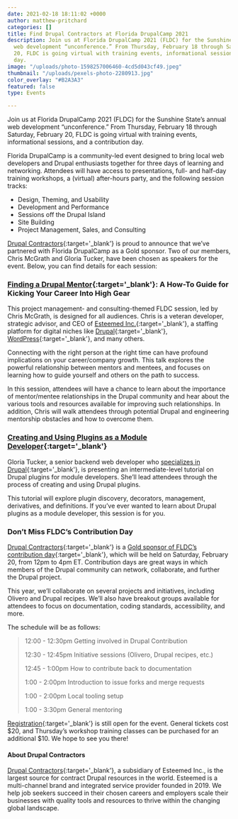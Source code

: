 ```yaml
---
date: 2021-02-18 18:11:02 +0000
author: matthew-pritchard
categories: []
title: Find Drupal Contractors at Florida DrupalCamp 2021
description: Join us at Florida DrupalCamp 2021 (FLDC) for the Sunshine State’s annual
  web development “unconference.” From Thursday, February 18 through Saturday, February
  20, FLDC is going virtual with training events, informational sessions, and a contribution
  day.
image: "/uploads/photo-1598257006460-4cd5d043cf49.jpeg"
thumbnail: "/uploads/pexels-photo-2280913.jpg"
color_overlay: "#B2A3A3"
featured: false
type: Events

---
```

Join us at Florida DrupalCamp 2021 (FLDC) for the Sunshine State’s annual web development “unconference.” From Thursday, February 18 through Saturday, February 20, FLDC is going virtual with training events, informational sessions, and a contribution day.

Florida DrupalCamp is a community-led event designed to bring local web developers and Drupal enthusiasts together for three days of learning and networking. Attendees will have access to presentations, full- and half-day training workshops, a (virtual) after-hours party, and the following session tracks:

* Design, Theming, and Usability
* Development and Performance
* Sessions off the Drupal Island
* Site Building
* Project Management, Sales, and Consulting

[Drupal Contractors](https://www.drupalcontractors.com/){:target='_blank'} is proud to announce that we’ve partnered with Florida DrupalCamp as a Gold sponsor. Two of our members, Chris McGrath and Gloria Tucker, have been chosen as speakers for the event. Below, you can find details for each session:

### [Finding a Drupal Mentor](https://www.fldrupal.camp/sessions/project-management-and-consulting/finding-drupal-mentor-how-guide-kicking-you-career-high){:target='_blank'}: A How-To Guide for Kicking Your Career Into High Gear

This project management- and consulting-themed FLDC session, led by Chris McGrath, is designed for all audiences. Chris is a veteran developer, strategic advisor, and CEO of [Esteemed Inc.](https://esteemed.io/){:target='_blank'}, a staffing platform for digital niches like [Drupal](https://www.drupalcontractors.com/){:target='_blank'}, [WordPress](https://wpcontractors.com/){:target='_blank'}, and many others.

Connecting with the right person at the right time can have profound implications on your career/company growth. This talk explores the powerful relationship between mentors and mentees, and focuses on learning how to guide yourself and others on the path to success.

In this session, attendees will have a chance to learn about the importance of mentor/mentee relationships in the Drupal community and hear about the various tools and resources available for improving such relationships. In addition, Chris will walk attendees through potential Drupal and engineering mentorship obstacles and how to overcome them.

### [Creating and Using Plugins as a Module Developer](https://www.fldrupal.camp/sessions/development-performance/creating-and-using-plugins-module-developer){:target='_blank'}

Gloria Tucker, a senior backend web developer who [specializes in Drupal](https://www.fldrupal.camp/users/gtucker6){:target='_blank'}, is presenting an intermediate-level tutorial on Drupal plugins for module developers. She’ll lead attendees through the process of creating and using Drupal plugins.

This tutorial will explore plugin discovery, decorators, management, derivatives, and definitions. If you’ve ever wanted to learn about Drupal plugins as a module developer, this session is for you.

### Don’t Miss FLDC’s Contribution Day

[Drupal Contractors](https://www.drupalcontractors.com/){:target='_blank'} is a [Gold sponsor of FLDC’s contribution day](https://www.fldrupal.camp/conference/contribution-day){:target='_blank'}, which will be held on Saturday, February 20, from 12pm to 4pm ET. Contribution days are great ways in which members of the Drupal community can network, collaborate, and further the Drupal project.

This year, we’ll collaborate on several projects and initiatives, including Olivero and Drupal recipes. We’ll also have breakout groups available for attendees to focus on documentation, coding standards, accessibility, and more.

The schedule will be as follows:

> 12:00 - 12:30pm Getting involved in Drupal Contribution
>
> 12:30 - 12:45pm Initiative sessions (Olivero, Drupal recipes, etc.)
>
> 12:45 - 1:00pm How to contribute back to documentation
>
> 1:00 - 2:00pm Introduction to issue forks and merge requests
>
> 1:00 - 2:00pm Local tooling setup
>
> 1:00 - 3:30pm General mentoring

[Registration](https://www.eventbrite.com/e/florida-drupalcamp-2021-tickets-135880928515#tickets){:target='_blank'} is still open for the event. General tickets cost $20, and Thursday’s workshop training classes can be purchased for an additional $10. We hope to see you there!

#### About Drupal Contractors

[Drupal Contractors](app.drupalcontractors.com){:target='_blank'}, a subsidiary of Esteemed Inc., is the largest source for contract Drupal resources in the world. Esteemed is a multi-channel brand and integrated service provider founded in 2019. We help job seekers succeed in their chosen careers and employers scale their businesses with quality tools and resources to thrive within the changing global landscape.